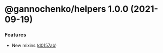 # @gannochenko/helpers 1.0.0 (2021-09-19)


### Features

* New mixins ([d0157ab](https://github.com/gannochenko/gannochenko-modules/commit/d0157ab499ee198fe9775fc280e7f44de495392a))
